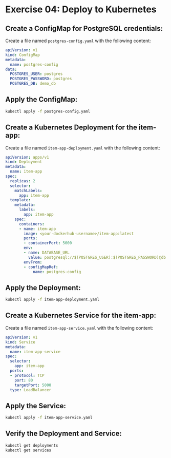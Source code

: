 # Exercise 04: Deploy to Kubernetes

## Create a ConfigMap for PostgreSQL credentials:

Create a file named `postgres-config.yaml` with the following content:
```yaml
apiVersion: v1
kind: ConfigMap
metadata:
  name: postgres-config
data:
  POSTGRES_USER: postgres
  POSTGRES_PASSWORD: postgres
  POSTGRES_DB: demo_db
```

## Apply the ConfigMap:
```bash
kubectl apply -f postgres-config.yaml
```

## Create a Kubernetes Deployment for the item-app: 

Create a file named `item-app-deployment.yaml` with the following content:
```yaml
apiVersion: apps/v1
kind: Deployment
metadata:
  name: item-app
spec:
  replicas: 2
  selector:
    matchLabels:
      app: item-app
  template:
    metadata:
      labels:
        app: item-app
    spec:
      containers:
      - name: item-app
        image: <your-dockerhub-username>/item-app:latest
        ports:
        - containerPort: 5000
        env:
        - name: DATABASE_URL
          value: postgresql://$(POSTGRES_USER):$(POSTGRES_PASSWORD)@db:5432/$(POSTGRES_DB)
        envFrom:
        - configMapRef:
            name: postgres-config
```

## Apply the Deployment:
```bash
kubectl apply -f item-app-deployment.yaml
```
## Create a Kubernetes Service for the item-app:
Create a file named `item-app-service.yaml` with the following content:
```yaml
apiVersion: v1
kind: Service
metadata:
  name: item-app-service
spec:
  selector:
    app: item-app
  ports:
  - protocol: TCP
    port: 80
    targetPort: 5000
  type: LoadBalancer
```

## Apply the Service:
```bash
kubectl apply -f item-app-service.yaml
```

## Verify the Deployment and Service:
```bash
kubectl get deployments
kubectl get services
```

